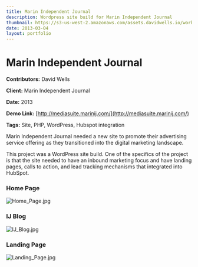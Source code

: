 ```yaml
---
title: Marin Independent Journal
description: Wordpress site build for Marin Independent Journal
thumbnail: https://s3-us-west-2.amazonaws.com/assets.davidwells.io/work/marin-journal-thumbnail.jpg
date: 2013-03-04
layout: portfolio
---
```


# Marin Independent Journal

**Contributors:** David Wells

**Client:** Marin Independent Journal

**Date:** 2013

**Demo Link:** [http://mediasuite.marinij.com/](http://mediasuite.marinij.com/)

**Tags:** Site, PHP, WordPress, Hubspot integration

Marin Independent Journal needed a new site to promote their advertising service offering as they transitioned into the digital marketing landscape.

This project was a WordPress site build. One of the specifics of the project is that the site needed to have an inbound marketing focus and have landing pages, calls to action, and lead tracking mechanisms that integrated into HubSpot.

### Home Page

![](https://s3-us-west-2.amazonaws.com/assets.davidwells.io/work/marin-journal-Home_Page.jpg "Home_Page.jpg")

### IJ Blog

![](https://s3-us-west-2.amazonaws.com/assets.davidwells.io/work/marin-journal-IJ_Blog.jpg "IJ_Blog.jpg")

### Landing Page

![](https://s3-us-west-2.amazonaws.com/assets.davidwells.io/work/marin-journal-Landing_Page.jpg "Landing_Page.jpg")
